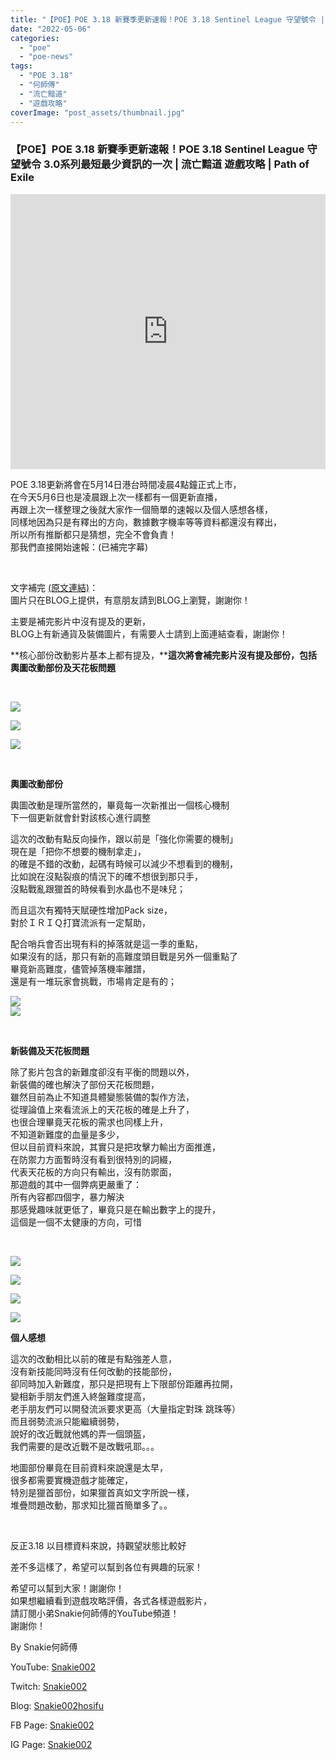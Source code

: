 ```yaml
---
title: "【POE】POE 3.18 新賽季更新速報！POE 3.18 Sentinel League 守望號令 | 3.0系列最短最少資訊的一次 | 流亡黯道 遊戲攻略 | Path of Exile"
date: "2022-05-06"
categories: 
  - "poe"
  - "poe-news"
tags: 
  - "POE 3.18"
  - "何師傅"
  - "流亡黯道"
  - "遊戲攻略"
coverImage: "post_assets/thumbnail.jpg"
---
```


### 【POE】POE 3.18 新賽季更新速報！POE 3.18 Sentinel League 守望號令 3.0系列最短最少資訊的一次 | 流亡黯道 遊戲攻略 | Path of Exile

  
<iframe width="100%" height="440"src="https://www.youtube.com/embed/0UersyW7Y04"
  title="YouTube video player" frameborder="0" allow="accelerometer; autoplay;
  clipboard-write; encrypted-media; gyroscope; picture-in-picture; web-share"
  referrerpolicy="strict-origin-when-cross-origin" allowfullscreen></iframe>
 
  
POE 3.18更新將會在5月14日港台時間凌晨4點鐘正式上市，  
在今天5月6日也是凌晨跟上次一樣都有一個更新直播，  
再跟上次一樣整理之後就大家作一個簡單的速報以及個人感想各樣，  
同樣地因為只是有釋出的方向，數據數字機率等等資料都還沒有釋出，  
所以所有推斷都只是猜想，完全不會負責！  
那我們直接開始速報：(已補完字幕)  

  
   

  
文字補完 [(原文連結)](https://snakie002hosifu.blog/3-18news)：  
圖片只在BLOG上提供，有意朋友請到BLOG上瀏覽，謝謝你！  

  
主要是補完影片中沒有提及的更新，  
BLOG上有新通貨及裝備圖片，有需要人士請到上面連結查看，謝謝你！  

  
**核心部份改動影片基本上都有提及，****這次將會補完影片沒有提及部份，包括輿圖改動部份及天花板問題**  

  
   

  
![](post_assets/1-1024x576.jpg)  

  
![](post_assets/2-1024x576.jpg)  

  
![](post_assets/4-1024x576.jpg)  

  
   

  
**輿圖改動部份**  

  
輿圖改動是理所當然的，畢竟每一次新推出一個核心機制  
下一個更新就會針對該核心進行調整  

  
這次的改動有點反向操作，跟以前是「強化你需要的機制」  
現在是「把你不想要的機制拿走」，  
的確是不錯的改動，起碼有時候可以減少不想看到的機制，  
比如說在沒點裂痕的情況下的確不想很到那只手，  
沒點戰亂跟獵首的時候看到水晶也不是味兒；  

  
而且這次有獨特天賦硬性增加Pack size，  
對於ＩＲＩＱ打寶流派有一定幫助，  

  
配合哨兵會否出現有料的掉落就是這一季的重點，  
如果沒有的話，那只有新的高難度頭目戰是另外一個重點了  
畢竟新高難度，儘管掉落機率離譜，  
還是有一堆玩家會挑戰，市場肯定是有的；  

  
![](post_assets/6-1024x576.jpg)  
![](post_assets/5-1024x576.jpg)  

  
   

  
**新裝備及天花板問題**  

  
除了影片包含的新難度卻沒有平衡的問題以外，  
新裝備的確也解決了部份天花板問題，  
雖然目前為止不知道具體變態裝備的製作方法，  
從理論值上來看流派上的天花板的確是上升了，  
也很合理畢竟天花板的需求也同樣上升，  
不知道新難度的血量是多少，  
但以目前資料來說，其實只是把攻擊力輸出方面推進，  
在防禦力方面暫時沒有看到很特別的詞綴，  
代表天花板的方向只有輸出，沒有防禦面，  
那遊戲的其中一個弊病更嚴重了：  
所有內容都四個字，暴力解決  
那感覺趣味就更低了，畢竟只是在輸出數字上的提升，  
這個是一個不太健康的方向，可惜  

  
   

  
![](post_assets/9-1024x576.jpg)  

  
![](post_assets/8-1024x576.jpg)  

  
![](post_assets/7-1024x576.jpg)  

  
![](post_assets/10-1024x576.jpg)  

  
**個人感想**  

  
這次的改動相比以前的確是有點強差人意，  
沒有新技能同時沒有任何改動的技能部份，  
卻同時加入新難度，那只是把現有上下限部份距離再拉開，  
變相新手朋友們進入終盤難度提高，  
老手朋友們可以開發流派要求更高（大量指定對珠 跳珠等）  
而且弱勢流派只能繼續弱勢，  
說好的改近戰就他媽的弄一個頭盔，  
我們需要的是改近戰不是改戰吼耶。。。  

  
地圖部份畢竟在目前資料來說還是太早，  
很多都需要實機遊戲才能確定，  
特別是獵首部份，如果獵首真如文字所說一樣，  
堆疊問題改動，那求知比獵首簡單多了。。  

  
   

  
反正3.18 以目標資料來說，持觀望狀態比較好  

  
差不多這樣了，希望可以幫到各位有興趣的玩家！  

  
希望可以幫到大家！謝謝你！  
如果想繼續看到遊戲攻略評價，各式各樣遊戲影片，  
請訂閱小弟Snakie何師傅的YouTube頻道！  
謝謝你！  

  
By Snakie何師傅  

  
YouTube: [Snakie002](https://www.youtube.com/channel/UCDOMLG_RBSoqVHK3sIYJeLA)  

  
Twitch: [Snakie002](https://www.twitch.tv/snakie002/)  

  
Blog: [Snakie002hosifu](https://snakie002hosifu.blog/)  

  
FB Page: [Snakie002](https://www.facebook.com/Snakie002/)  

  
IG Page: [Snakie002](https://www.instagram.com/snakie002/)
